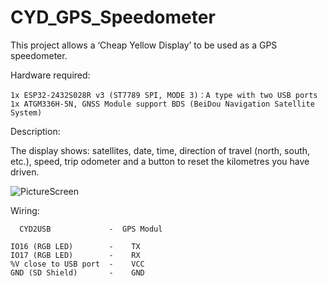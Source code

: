 # CYD_GPS_Speedometer
This project allows a ‘Cheap Yellow Display’ to be used as a GPS speedometer.

Hardware required:
```
1x ESP32-2432S028R v3 (ST7789 SPI, MODE 3)：A type with two USB ports 
1x ATGM336H-5N, GNSS Module support BDS (BeiDou Navigation Satellite System)
```
Description:

The display shows: satellites, date, time, direction of travel (north, south, etc.), speed, trip odometer and a button to reset the kilometres you have driven.


![PictureScreen](https://github.com/user-attachments/assets/f651522e-67e5-49d3-9c9b-003068cdf735)


Wiring:
```
  CYD2USB             -  GPS Modul

IO16 (RGB LED)        -    TX
IO17 (RGB LED)        -    RX
%V close to USB port  -    VCC
GND (SD Shield)       -    GND 

```

